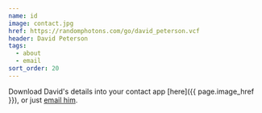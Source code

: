 ```yaml
---
name: id
image: contact.jpg
href: https://randomphotons.com/go/david_peterson.vcf
header: David Peterson
tags:
  - about
  - email
sort_order: 20
---
```

Download David's details into your contact app [here]({{ page.image_href }}), or just [email him](mailto:productions@randomphotons.com).

